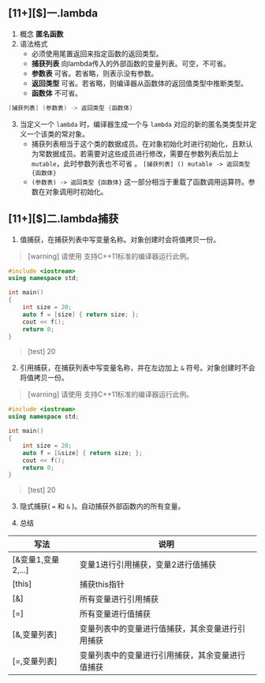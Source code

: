 ## \[11+\][$]一.lambda
1.	概念 **匿名函数**
2.	语法格式
	+	必须使用尾置返回来指定函数的返回类型。
	+	**捕获列表** 向lambda传入的外部函数的变量列表。可空，不可省。
	+	**参数表** 可省。若省略，则表示没有参数。
	+	**返回类型** 可省。若省略，则编译器从函数体的返回值类型中推断类型。
	+	**函数体** 不可省。
```c++
[捕获列表] (参数表) -> 返回类型 {函数体}
```

3.	当定义一个 `lambda` 时，编译器生成一个与 `lambda` 对应的新的匿名类类型并定义一个该类的常对象。
	+	捕获列表相当于这个类的数据成员。在对象初始化时进行初始化，且默认为常数据成员。若需要对这些成员进行修改，需要在参数列表后加上 `mutable`，此时参数列表也不可省 。
		`[捕获列表] () mutable -> 返回类型 {函数体}`
	+	`(参数表) -> 返回类型 {函数体}` 这一部分相当于重载了函数调用运算符。参数在对象调用时初始化。

## \[11+\][$]二.lambda捕获
1.	值捕获，在捕获列表中写变量名称。对象创建时会将值拷贝一份。

>[warning] 请使用 支持C++11标准的编译器运行此例。
```c++
#include <iostream>
using namespace std;

int main()
{
    int size = 20;
    auto f = [size] { return size; };
    cout << f();
    return 0;
}
```
>[test]
>20

2.	引用捕获，在捕获列表中写变量名称，并在左边加上 `&` 符号。对象创建时不会将值拷贝一份。

>[warning] 请使用 支持C++11标准的编译器运行此例。
```c++
#include <iostream>
using namespace std;

int main()
{
    int size = 20;
    auto f = [&size] { return size; };
    cout << f();
    return 0;
}
```
>[test]
>20

3.	隐式捕获( `=` 和 `&` )。自动捕获外部函数内的所有变量。

4.	总结

|  写法|说明|
| ----| ----|
|  [&变量1,变量2,...]|变量1进行引用捕获，变量2进行值捕获|
|  [this]|捕获this指针|
|  [&]|所有变量进行引用捕获|
|  [=]|所有变量进行值捕获|
|  [&,变量列表]|变量列表中的变量进行值捕获，其余变量进行引用捕获|
|  [=,变量列表]|变量列表中的变量进行引用捕获，其余变量进行值捕获|
